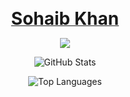 <p align="center">
  <a href="https://github.com/sohaib1khan">
    <strong><span style="font-size: 2em;">Sohaib Khan</span></strong>
  </a>
</p>

<p align="center">
  <a href="https://github.com/sohaib1khan">
    <img src="https://readme-typing-svg.demolab.com/?lines=DevOps%20Engineer%20·%20Linux%20System%20Administrator%20·%20Technical%20Support%20Engineer;Kubernetes%20%7C%20Docker%20%7C%20Terraform%20%7C%20Ansible;Home%20Lab%20Explorer%20%7C%20Cloud%20Automation;Always%20learning%20new%20things&font=Fira%20Code&center=true&width=700&height=45&color=ff9900&vCenter=true&pause=1000&size=22" />
  </a>
</p>

<p align="center">
  <img src="https://github-readme-stats.vercel.app/api?username=sohaib-dev&show_icons=true&theme=tokyonight" alt="GitHub Stats" />
</p>

<p align="center">
  <img src="https://github-readme-stats.vercel.app/api/top-langs/?username=sohaib-dev&layout=compact&theme=tokyonight" alt="Top Languages" />
</p>




<!--
**sohaib1khan/sohaib1khan** is a ✨ _special_ ✨ repository because its `README.md` (this file) appears on your GitHub profile.

Here are some ideas to get you started:

- 🔭 I’m currently working on ...
- 🌱 I’m currently learning ...
- 👯 I’m looking to collaborate on ...
- 🤔 I’m looking for help with ...
- 💬 Ask me about ...
- 📫 How to reach me: ...
- 😄 Pronouns: ...
- ⚡ Fun fact: ...
-->
